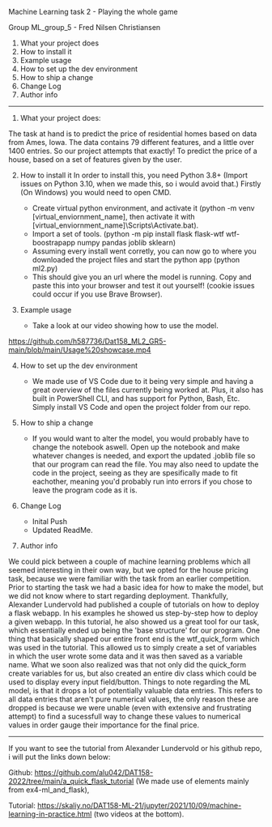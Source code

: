Machine Learning task 2 - Playing the whole game

Group ML_group_5 - Fred Nilsen Christiansen

1. What your project does
2. How to install it
3. Example usage
4. How to set up the dev environment
5. How to ship a change
6. Change Log
7. Author info


--------------------------------------------------------

1. What your project does:
	
The task at hand is to predict the price of residential homes based on data from Ames, Iowa. The data contains 79 different features, and a 	little over 1400 entries. So our project attempts that exactly! To predict the price of a house, based on a set of features given by the user.
  

2. How to install it
	In order to install this, you need Python 3.8+ (Import issues on Python 3.10, when we made this, so i would avoid that.) 
	Firstly (On Windows) you would need to open CMD.
	- Create virtual python environment, and activate it (python -m venv [virtual_enviornment_name], then activate it with 
	[virtual_enviornment_name]\Scripts\Activate.bat). 
	- Import a set of tools. (python -m pip install flask flask-wtf wtf-boostrapapp numpy pandas joblib sklearn)
	- Assuming every install went corretly, you can now go to where you downloaded the project files and start the python app
	(python ml2.py)
	- This should give you an url where the model is running. Copy and paste this into your browser and test it out yourself! 
	(cookie issues could occur if you use Brave Browser).
	

3. Example usage
	- Take a look at our video showing how to use the model.

https://github.com/h587736/Dat158_ML2_GR5-main/blob/main/Usage%20showcase.mp4




4. How to set up the dev environment
	- We made use of VS Code due to it being very simple and having a great overview of the files currently being worked at. Plus, it also has 	built in 	PowerShell CLI, and has support for Python, Bash, Etc. Simply install VS Code and open the project folder from our repo. 	


5. How to ship a change
	- If you would want to alter the model, you would probably have to change the notebook aswell. Open up the notebook and make whatever 		changes is 	needed, and export the updated .joblib file so that our program can read the file. You may also need to update the code in the 		project, seeing as they 	are spesifically made to fit eachother, meaning you'd probably run into errors if you chose to leave the program 	code as it is.


6. Change Log
	- Inital Push
	- Updated ReadMe.  


7. Author info

We could pick between a couple of machine learning problems which all seemed interesting in their own way, but we opted for the house pricing task, because we were familiar with the task from an earlier competition. Prior to starting the task we had a basic idea for how to make the model, but we did not know where to start regarding deployment. Thankfully, Alexander Lundervold had published a couple of tutorials on how to deploy a flask webapp. In his examples he showed us step-by-step how to deploy a given webapp. In this tutorial, he also showed us a great tool for our task, which essentially ended up being the 'base structure' for our program. One thing that basically shaped our entire front end is the wtf_quick_form which was used in the tutorial. This allowed us to simply create a set of variables in which the user wrote some data and it was then saved as a variable name. What we soon also realized was that not only did the quick_form create variables for us, but also created an entire div class which could be used to display every input field/button. Things to note regarding the ML model, is that it drops a lot of potentially valuable data entries. This refers to all data entries that aren't pure numerical values, the only reason these are dropped is because we were unable (even with extensive and frustrating attempt) to find a sucessfull way to change these values to numerical values in order gauge their importance for the final price.



-------------------------------------------

If you want to see the tutorial from Alexander Lundervold or his github repo, i will put the links down below:

Github: https://github.com/alu042/DAT158-2022/tree/main/a_quick_flask_tutorial (We made use of elements mainly from ex4-ml_and_flask), 

Tutorial: https://skaliy.no/DAT158-ML-21/jupyter/2021/10/09/machine-learning-in-practice.html (two videos at the bottom).



